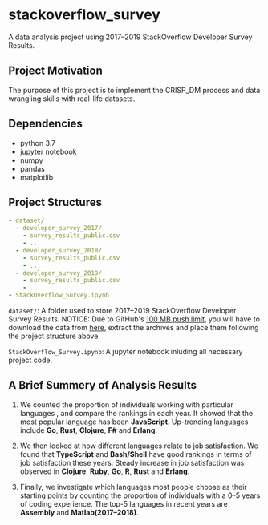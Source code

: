 # stackoverflow_survey
A data analysis project using 2017–2019 StackOverflow Developer Survey Results.

## Project Motivation
The purpose of this project is to implement the CRISP_DM process and data wrangling skills with real-life datasets.

## Dependencies
- python 3.7
- jupyter notebook
- numpy
- pandas
- matplotlib

## Project Structures
```yaml
- dataset/
  - developer_survey_2017/
    - survey_results_public.csv
    - ...
  - developer_survey_2018/
    - survey_results_public.csv
    - ...
  - developer_survey_2019/
    - survey_results_public.csv
    - ...
- StackOverflow_Survey.ipynb
```

`dataset/`: A folder used to store 2017–2019 StackOverflow Developer Survey Results. 
NOTICE: Due to GitHub's [100 MB push limit](https://help.github.com/en/articles/conditions-for-large-files#100-mb-push-limit), you will have to download the data from [here](https://insights.stackoverflow.com/survey), extract the archives and place them following the project structure above.

`StackOverflow_Survey.ipynb`: A jupyter notebook inluding all necessary project code. 

## A Brief Summery of Analysis Results
1. We counted the proportion of individuals working with particular languages , and compare the rankings in each year. It showed that the most popular language has been **JavaScript**. Up-trending languages include **Go**, **Rust**, **Clojure**, **F#** and **Erlang**.

2. We then looked at how different languages relate to job satisfaction. We found that **TypeScript** and **Bash/Shell** have good rankings in terms of job satisfaction these years. Steady increase in job satisfaction was observed in **Clojure**, **Ruby**, **Go**, **R**, **Rust** and **Erlang**.

3. Finally, we investigate which languages most people choose as their starting points by counting the proportion of individuals with a 0–5 years of coding experience. The top-5 languages in recent years are **Assembly** and **Matlab(2017–2018)**.
